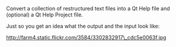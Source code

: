 Convert a collection of restructured text files into a Qt Help file and (optional) a Qt Help Project file.

Just so you get an idea what the output and the input look like:

[http://farm4.static.flickr.com/3584/3302832917\_cdc5e0063f.jpg ](http://www.flickr.com/photos/ralsina/3302832917/sizes/o/)